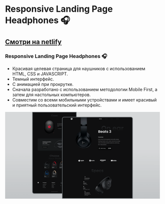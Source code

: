 # Responsive Landing Page Headphones 🎧
## [Смотри на netlify](https://head-phones.netlify.app)
### Responsive Landing Page Headphones 🎧

- Красивая целевая страница для наушников с использованием HTML, CSS и JAVASCRIPT.
- Темный интерфейс.
- С анимацией при прокрутке.
- Сначала разработано с использованием методологии Mobile First, а затем для настольных компьютеров.
- Совместим со всеми мобильными устройствами и имеет красивый и приятный пользовательский интерфейс.

![](/preview.png)
